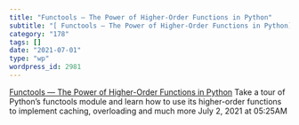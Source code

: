 ```yaml
---
title: "Functools — The Power of Higher-Order Functions in Python"
subtitle: "[ Functools — The Power of Higher-Order Functions in Python](https://link.medium.com/IEmqKFMjyhb)"
category: "178"
tags: []
date: "2021-07-01"
type: "wp"
wordpress_id: 2981
---
```

[ Functools — The Power of Higher-Order Functions in Python](https://link.medium.com/IEmqKFMjyhb)
 Take a tour of Python’s functools module and learn how to use its higher-order functions to implement caching, overloading and much more
July 2, 2021 at 05:25AM